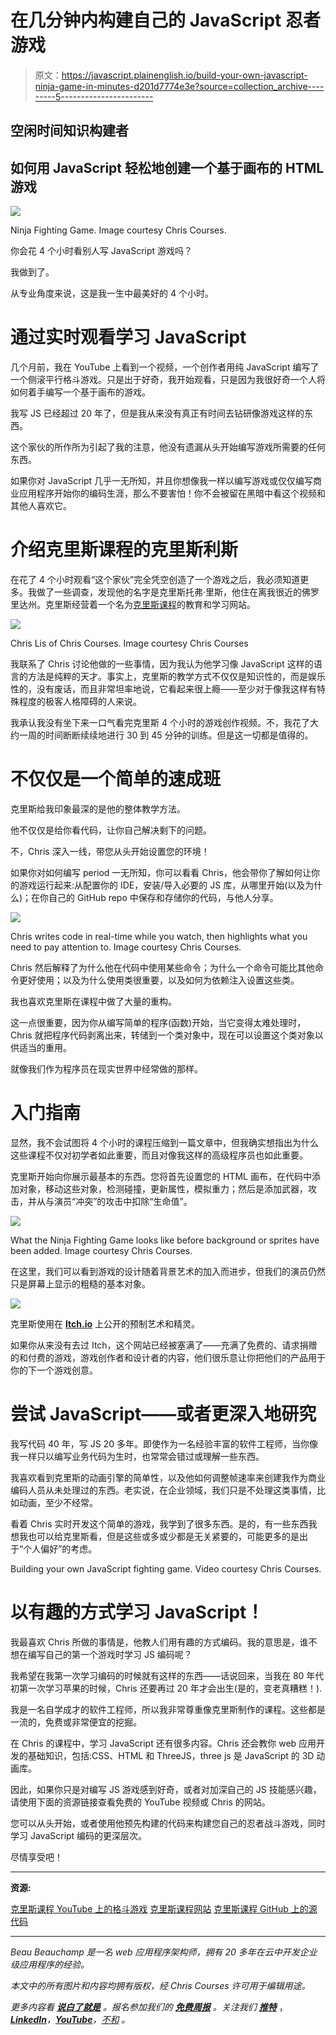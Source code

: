 # 在几分钟内构建自己的 JavaScript 忍者游戏

> 原文：<https://javascript.plainenglish.io/build-your-own-javascript-ninja-game-in-minutes-d201d7774e3e?source=collection_archive---------5----------------------->

## 空闲时间知识构建者

## 如何用 JavaScript 轻松地创建一个基于画布的 HTML 游戏

![](img/37de4dd43f2204ff4980ecf1a2b43089.png)

Ninja Fighting Game. Image courtesy Chris Courses.

你会花 4 个小时看别人写 JavaScript 游戏吗？

我做到了。

从专业角度来说，这是我一生中最美好的 4 个小时。

# **通过实时观看学习 JavaScript**

几个月前，我在 YouTube 上看到一个视频，一个创作者用纯 JavaScript 编写了一个侧滚平行格斗游戏。只是出于好奇，我开始观看，只是因为我很好奇一个人将如何着手编写一个基于画布的游戏。

我写 JS 已经超过 20 年了，但是我从来没有真正有时间去钻研像游戏这样的东西。

这个家伙的所作所为引起了我的注意，他没有遗漏从头开始编写游戏所需要的任何东西。

如果你对 JavaScript 几乎一无所知，并且你想像我一样以编写游戏或仅仅编写商业应用程序开始你的编码生涯，那么不要害怕！你不会被留在黑暗中看这个视频和其他人喜欢它。

# 介绍克里斯课程的克里斯利斯

在花了 4 个小时观看“这个家伙”完全凭空创造了一个游戏之后，我必须知道更多。我做了一些调查，发现他的名字是克里斯托弗·里斯，他住在离我很近的佛罗里达州。克里斯经营着一个名为[克里斯课程](https://chriscourses.com)的教育和学习网站。

![](img/234b3da2bbf9825d3cb8c0fed30c631f.png)

Chris Lis of Chris Courses. Image courtesy Chris Courses

我联系了 Chris 讨论他做的一些事情，因为我认为他学习像 JavaScript 这样的语言的方法是纯粹的天才。事实上，克里斯的教学方式不仅仅是知识性的，而是娱乐性的，没有废话，而且非常坦率地说，它看起来很上瘾——至少对于像我这样有特殊程度的极客人格障碍的人来说。

我承认我没有坐下来一口气看完克里斯 4 个小时的游戏创作视频。不，我花了大约一周的时间断断续续地进行 30 到 45 分钟的训练。但是这一切都是值得的。

# 不仅仅是一个简单的速成班

克里斯给我印象最深的是他的整体教学方法。

他不仅仅是给你看代码，让你自己解决剩下的问题。

不，Chris 深入一线，带您从头开始设置您的环境！

如果你对如何编写 period 一无所知，你可以看看 Chris，他会带你了解如何让你的游戏运行起来:从配置你的 IDE，安装/导入必要的 JS 库，从哪里开始(以及为什么)；在你自己的 GitHub repo 中保存和存储你的代码，与他人分享。

![](img/a1a431c37a7bb2ef509691d5d8008519.png)

Chris writes code in real-time while you watch, then highlights what you need to pay attention to. Image courtesy Chris Courses.

Chris 然后解释了为什么他在代码中使用某些命令；为什么一个命令可能比其他命令更好使用；以及为什么使用类很重要，以及如何为依赖注入设置这些类。

我也喜欢克里斯在课程中做了大量的重构。

这一点很重要，因为你从编写简单的程序(函数)开始，当它变得太难处理时，Chris 就把程序代码剥离出来，转储到一个类对象中，现在可以设置这个类对象以供适当的重用。

就像我们作为程序员在现实世界中经常做的那样。

# 入门指南

显然，我不会试图将 4 个小时的课程压缩到一篇文章中，但我确实想指出为什么这些课程不仅对初学者如此重要，而且对像我这样的高级程序员也如此重要。

克里斯开始向你展示最基本的东西。您将首先设置您的 HTML 画布，在代码中添加对象，移动这些对象，检测碰撞，更新属性，模拟重力；然后是添加武器，攻击，并从与演员“冲突”的攻击中扣除“生命值”。

![](img/e85de782bfeda2c59159aa61a67d2db7.png)

What the Ninja Fighting Game looks like before background or sprites have been added. Image courtesy Chris Courses.

在这里，我们可以看到游戏的设计随着背景艺术的加入而进步，但我们的演员仍然只是屏幕上显示的粗糙的基本对象。

![](img/cc6e0164373b57b02b935b9973b28838.png)

克里斯使用在 [**Itch.io**](https://itch.io) 上公开的预制艺术和精灵。

如果你从来没有去过 Itch，这个网站已经被塞满了——充满了免费的、请求捐赠的和付费的游戏，游戏创作者和设计者的内容，他们很乐意让你把他们的产品用于你的下一个游戏创意。

# 尝试 JavaScript——或者更深入地研究

我写代码 40 年，写 JS 20 多年。即使作为一名经验丰富的软件工程师，当你像我一样只以编写业务代码为生时，也常常会错过或理解一些东西。

我喜欢看到克里斯的动画引擎的简单性，以及他如何调整帧速率来创建我作为商业编码人员从未处理过的东西。老实说，在企业领域，我们只是不处理这类事情，比如动画，至少不经常。

看着 Chris 实时开发这个简单的游戏，我学到了很多东西。是的，有一些东西我想我也可以给克里斯看，但是这些或多或少都是无关紧要的，可能更多的是出于“个人偏好”的考虑。

Building your own JavaScript fighting game. Video courtesy Chris Courses.

# 以有趣的方式学习 JavaScript！

我最喜欢 Chris 所做的事情是，他教人们用有趣的方式编码。我的意思是，谁不想在编写自己的第一个游戏时学习 JS 编码呢？

我希望在我第一次学习编码的时候就有这样的东西——话说回来，当我在 80 年代初第一次学习苹果的时候，Chris 还要再过 20 年才会出生(是的，变老真糟糕！).

我是一名自学成才的软件工程师，所以我非常尊重像克里斯制作的课程。这些都是一流的，免费或非常便宜的挖掘。

在 Chris 的课程中，学习 JavaScript 还有很多内容。Chris 还会教你 web 应用开发的基础知识，包括:CSS、HTML 和 ThreeJS，three js 是 JavaScript 的 3D 动画库。

因此，如果你只是对编写 JS 游戏感到好奇，或者对加深自己的 JS 技能感兴趣，请使用下面的资源链接查看免费的 YouTube 视频或 Chris 的网站。

您可以从头开始，或者使用他预先构建的代码来构建您自己的忍者战斗游戏，同时学习 JavaScript 编码的更深层次。

尽情享受吧！

____________________

**资源:**

[克里斯课程 YouTube 上的格斗游戏](https://www.youtube.com/watch?v=vyqbNFMDRGQ)
[克里斯课程网站](https://chriscourses.com/)
[克里斯课程 GitHub 上的源代码](https://github.com/chriscourses)

____________________

*Beau Beauchamp 是一名 web 应用程序架构师，拥有 20 多年在云中开发企业级应用程序的经验。*

*本文中的所有图片和内容均拥有版权，经 Chris Courses 许可用于编辑用途。*

*更多内容看* [***说白了就是***](https://plainenglish.io/) *。报名参加我们的* [***免费周报***](http://newsletter.plainenglish.io/) *。关注我们* [***推特***](https://twitter.com/inPlainEngHQ) ，[***LinkedIn***](https://www.linkedin.com/company/inplainenglish/)*，*[***YouTube***](https://www.youtube.com/channel/UCtipWUghju290NWcn8jhyAw)*，*[*不和*](https://discord.gg/GtDtUAvyhW) *。*